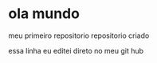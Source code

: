 # ola mundo
 meu primeiro repositorio
 repositorio criado

 essa linha eu editei direto no meu git hub
 
